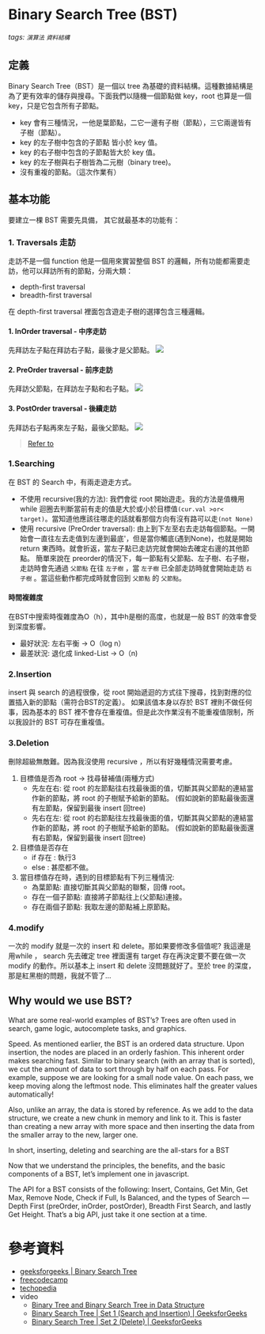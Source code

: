 # Binary Search Tree (BST)
###### tags: `演算法` `資料結構`

## 定義
 Binary Search Tree（BST）是一個以 tree 為基礎的資料結構。這種數據結構是為了更有效率的儲存與搜尋。下面我們以隨機一個節點做 key，root 也算是一個 key，只是它包含所有子節點。
 

* key 會有三種情況，一他是葉節點，二它一邊有子樹（節點），三它兩邊皆有子樹（節點）。
* key 的左子樹中包含的子節點 皆小於 key 值。
* key 的右子樹中包含的子節點皆大於 key 值。
* key 的左子樹與右子樹皆為二元樹（binary tree)。
* 沒有重複的節點。（這次作業有）

## 基本功能
要建立一棵 BST 需要先具備，
其它就最基本的功能有：

### 1. Traversals 走訪
走訪不是一個 function 他是一個用來實習整個 BST 的邏輯，所有功能都需要走訪，他可以拜訪所有的節點，分兩大類：

- depth-first traversal
- breadth-first traversal

在 depth-first traversal 裡面包含遊走子樹的選擇包含三種邏輯。
#### 1. InOrder traversal - 中序走訪
先拜訪左子點在拜訪右子點，最後才是父節點。
![](https://i.imgur.com/1NAZTSl.png)
#### 2. PreOrder traversal - 前序走訪
先拜訪父節點，在拜訪左子點和右子點。
![](https://i.imgur.com/ujHDA5d.png)
#### 3. PostOrder traversal - 後續走訪
先拜訪右子點再來左子點，最後父節點。
![](https://i.imgur.com/DdsmdGZ.png)

>[Refer to](https://hackersir.gitbooks.io/c/content/Ch13/Intro.html)
### 1.Searching
在 BST 的 Search 中，有兩走遊走方式。
- 不使用 recursive(我的方法): 
我們會從 root 開始遊走。我的方法是值機用 while 迴圈去判斷當前有走的值是大於或小於目標值`(cur.val >or< target)`。當知道他應該往哪走的話就看那個方向有沒有路可以走`(not None)`
- 使用 recursive (PreOrder traversal):
由上到下左至右去走訪每個節點。一開始會一直往左去走值到左邊到最底'，但是當你觸底(遇到None)，也就是開始 return 東西時。就會折返，當左子點已走訪完就會開始去確定右邊的其他節點。
簡單來說在 preorder的情況下，每一節點有父節點、左子樹、右子樹，走訪時會先通過 `父節點` 在往 `左子樹` ，當 `左子樹` 已全部走訪時就會開始走訪 `右子樹` 。當這些動作都完成時就會回到 `父節點` 的 `父節點`。

#### 時間複雜度
在BST中搜索時復雜度為O（h），其中h是樹的高度，也就是一般 BST 的效率會受到深度影響。
- 最好狀況: 左右平衡 -> O（log n）
- 最差狀況: 退化成 linked-List -> O（n)

### 2.Insertion
insert 與 search 的過程很像，從 root 開始遞迴的方式往下搜尋，找到對應的位置插入新的節點（需符合BST的定義）。 如果該值本身以存於 BST 裡則不做任何事，因為基本的 BST 裡不會存在重複值。但是此次作業沒有不能重複值限制，所以我設計的 BST 可存在重複值。


### 3.Deletion
刪除超級無敵難。因為我沒使用 recursive ，所以有好幾種情況需要考慮。
1. 目標值是否為 root -> 找尋替補值(兩種方式)
    * 先左在右: 從 root 的左節點往右找最後面的值，切斷其與父節點的連結當作新的節點，將 root 的子樹賦予給新的節點。 (假如說新的節點最後面還有左節點，保留到最後 insert 回tree)
    * 先右在左: 從 root 的右節點往左找最後面的值，切斷其與父節點的連結當作新的節點，將 root 的子樹賦予給新的節點。 (假如說新的節點最後面還有右節點，保留到最後 insert 回tree)
3. 目標值是否存在 
    - if 存在 : 執行3
    - else : 甚麼都不做。
5. 當目標值存在時，遇到的目標節點有下列三種情況:
    * 為葉節點: 直接切斷其與父節點的聯繫，回傳 root。
    * 存在一個子節點: 直接將子節點往上(父節點)連接。
    * 存在兩個子節點: 我取左邊的節點補上原節點。

### 4.modify
一次的 modify 就是一次的 insert 和 delete。那如果要修改多個值呢? 我這邊是用while ， search 先去確定 tree 裡面還有 target 存在再決定要不要在做一次 modify 的動作。所以基本上 insert 和 delete 沒問題就好了。至於 tree 的深度，那是紅黑樹的問題，我就不管了...

## Why would we use BST?
What are some real-world examples of BST’s? Trees are often used in search, game logic, autocomplete tasks, and graphics.

Speed. As mentioned earlier, the BST is an ordered data structure. Upon insertion, the nodes are placed in an orderly fashion. This inherent order makes searching fast. Similar to binary search (with an array that is sorted), we cut the amount of data to sort through by half on each pass. For example, suppose we are looking for a small node value. On each pass, we keep moving along the leftmost node. This eliminates half the greater values automatically!

Also, unlike an array, the data is stored by reference. As we add to the data structure, we create a new chunk in memory and link to it. This is faster than creating a new array with more space and then inserting the data from the smaller array to the new, larger one.

In short, inserting, deleting and searching are the all-stars for a BST

Now that we understand the principles, the benefits, and the basic components of a BST, let’s implement one in javascript.

The API for a BST consists of the following: Insert, Contains, Get Min, Get Max, Remove Node, Check if Full, Is Balanced, and the types of Search — Depth First (preOrder, inOrder, postOrder), Breadth First Search, and lastly Get Height. That’s a big API, just take it one section at a time.
# 參考資料
- [geeksforgeeks | Binary Search Tree](https://www.geeksforgeeks.org/binary-search-tree-data-structure/)
- [freecodecamp](https://hackmd.io/@Zq6oiEB9Ty-KvUdV9n7vOw/SyRJk_cjr)
- [techopedia](https://www.techopedia.com/definition/6282/binary-search-tree-bst)
- video
    - [Binary Tree and Binary Search Tree in Data Structure](https://www.youtube.com/watch?time_continue=424&v=7vw2iIdqHlM)
    - [Binary Search Tree | Set 1 (Search and Insertion) | GeeksforGeeks](https://www.youtube.com/watch?v=qYo8BVxtoH4)
    - [Binary Search Tree | Set 2 (Delete) | GeeksforGeeks](https://www.youtube.com/watch?v=puyl7MBqPIg)
